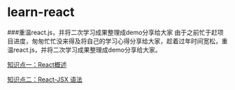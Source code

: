 # learn-react
###重温react.js，并将二次学习成果整理成demo分享给大家
由于之前忙于赶项目进度，匆匆忙忙没来得及将自己的学习心得分享给大家，趁着过年时间宽松，重温react.js，并将二次学习成果整理成demo分享给大家。

[知识点一：React概述](https://github.com/sosout/learn-react/tree/master/react-summary)

[知识点二：React-JSX 语法](https://github.com/sosout/learn-react/tree/master/react-jsx)
